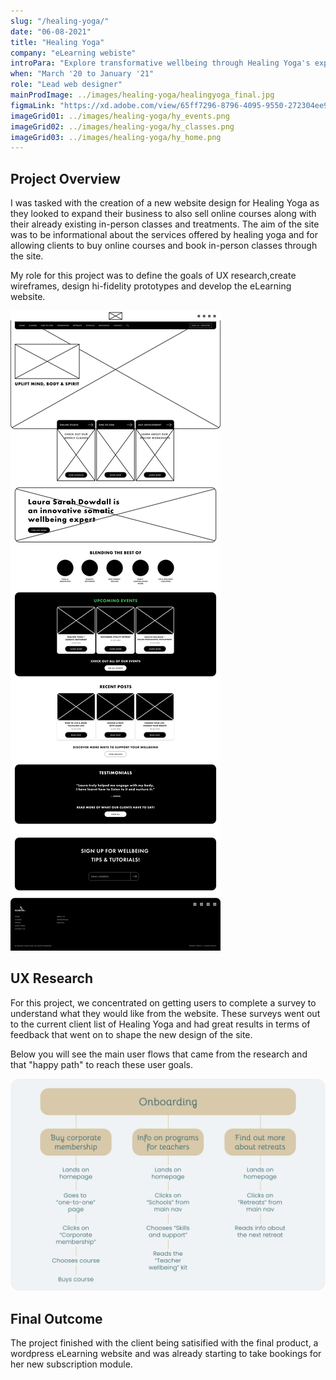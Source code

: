 ```yaml
---
slug: "/healing-yoga/"
date: "06-08-2021"
title: "Healing Yoga"
company: "eLearning webiste"
introPara: "Explore transformative wellbeing through Healing Yoga's expert-led online courses, designed to cultivate balance, vitality, and inner harmony."
when: "March '20 to January '21"
role: "Lead web designer"
mainProdImage: ../images/healing-yoga/healingyoga_final.jpg
figmaLink: "https://xd.adobe.com/view/65ff7296-8796-4095-9550-272304ee9893-30ac/?fullscreen&hints=off"
imageGrid01: ../images/healing-yoga/hy_events.png
imageGrid02: ../images/healing-yoga/hy_classes.png
imageGrid03: ../images/healing-yoga/hy_home.png
---
```


## Project Overview
I was tasked with the creation of a new website design for Healing Yoga as they looked to expand their business to also sell online courses along with their already existing in-person classes and treatments. The aim of the site was to be informational about the services offered by healing yoga and for allowing clients to buy online courses and book in-person classes through the site.

My role for this project was to define the goals of UX research,create wireframes, design hi-fidelity prototypes and develop the eLearning website.

![Image placeholder](../images/healing-yoga/hy_wireframes-home.jpg)

## UX Research
For this project, we concentrated on getting users to complete a survey to understand what they would like from the website. These surveys went out to the current client list of Healing Yoga and had great results in terms of feedback that went on to shape the new design of the site.

Below you will see the main user flows that came from the research and that "happy path" to reach these user goals.

![Image placeholder](../images/healing-yoga/user_flows_hy.png)

## Final Outcome
The project finished with the client being satisified with the final product, a wordpress eLearning website and was already starting to take bookings for her new subscription module.